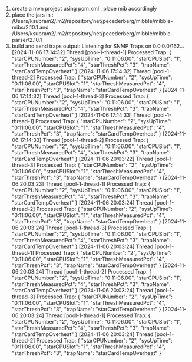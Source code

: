 1. create a mvn project using pom.xml , place mib accordingly
2. place the jars in : /Users/ksubram2/.m2/repository/net/pecederberg/mibble/mibble-mibs/2.10.1 and /Users/ksubram2/.m2/repository/net/pecederberg/mibble/mibble-parser/2.10.1
3. build and send traps
output:
Listening for SNMP Traps on 0.0.0.0/162...
[2024-11-06 17:14:32] Thread [pool-1-thread-1] Processed Trap: {
    "starCPUNumber": "2",
    "sysUpTime": "0:11:06.00",
    "starCPUSlot": "1",
    "starThreshMeasuredPct": "4",
    "starThreshPct": "3",
    "trapName": "starCardTempOverheat"
}
[2024-11-06 17:14:32] Thread [pool-1-thread-2] Processed Trap: {
    "starCPUNumber": "2",
    "sysUpTime": "0:11:06.00",
    "starCPUSlot": "1",
    "starThreshMeasuredPct": "4",
    "starThreshPct": "3",
    "trapName": "starCardTempOverheat"
}
[2024-11-06 17:14:32] Thread [pool-1-thread-3] Processed Trap: {
    "starCPUNumber": "2",
    "sysUpTime": "0:11:06.00",
    "starCPUSlot": "1",
    "starThreshMeasuredPct": "4",
    "starThreshPct": "3",
    "trapName": "starCardTempOverheat"
}
[2024-11-06 17:14:33] Thread [pool-1-thread-1] Processed Trap: {
    "starCPUNumber": "2",
    "sysUpTime": "0:11:06.00",
    "starCPUSlot": "1",
    "starThreshMeasuredPct": "4",
    "starThreshPct": "3",
    "trapName": "starCardTempOverheat"
}
[2024-11-06 17:14:33] Thread [pool-1-thread-2] Processed Trap: {
    "starCPUNumber": "2",
    "sysUpTime": "0:11:06.00",
    "starCPUSlot": "1",
    "starThreshMeasuredPct": "4",
    "starThreshPct": "3",
    "trapName": "starCardTempOverheat"
}
[2024-11-06 20:03:22] Thread [pool-1-thread-3] Processed Trap: {
    "starCPUNumber": "2",
    "sysUpTime": "0:11:06.00",
    "starCPUSlot": "1",
    "starThreshMeasuredPct": "4",
    "starThreshPct": "3",
    "trapName": "starCardTempOverheat"
}
[2024-11-06 20:03:23] Thread [pool-1-thread-1] Processed Trap: {
    "starCPUNumber": "2",
    "sysUpTime": "0:11:06.00",
    "starCPUSlot": "1",
    "starThreshMeasuredPct": "4",
    "starThreshPct": "3",
    "trapName": "starCardTempOverheat"
}
[2024-11-06 20:03:24] Thread [pool-1-thread-2] Processed Trap: {
    "starCPUNumber": "2",
    "sysUpTime": "0:11:06.00",
    "starCPUSlot": "1",
    "starThreshMeasuredPct": "4",
    "starThreshPct": "3",
    "trapName": "starCardTempOverheat"
}
[2024-11-06 20:03:24] Thread [pool-1-thread-3] Processed Trap: {
    "starCPUNumber": "2",
    "sysUpTime": "0:11:06.00",
    "starCPUSlot": "1",
    "starThreshMeasuredPct": "4",
    "starThreshPct": "3",
    "trapName": "starCardTempOverheat"
}
[2024-11-06 20:03:24] Thread [pool-1-thread-1] Processed Trap: {
    "starCPUNumber": "2",
    "sysUpTime": "0:11:06.00",
    "starCPUSlot": "1",
    "starThreshMeasuredPct": "4",
    "starThreshPct": "3",
    "trapName": "starCardTempOverheat"
}
[2024-11-06 20:03:24] Thread [pool-1-thread-2] Processed Trap: {
    "starCPUNumber": "2",
    "sysUpTime": "0:11:06.00",
    "starCPUSlot": "1",
    "starThreshMeasuredPct": "4",
    "starThreshPct": "3",
    "trapName": "starCardTempOverheat"
}
[2024-11-06 20:03:24] Thread [pool-1-thread-3] Processed Trap: {
    "starCPUNumber": "2",
    "sysUpTime": "0:11:06.00",
    "starCPUSlot": "1",
    "starThreshMeasuredPct": "4",
    "starThreshPct": "3",
    "trapName": "starCardTempOverheat"
}
[2024-11-06 20:03:24] Thread [pool-1-thread-1] Processed Trap: {
    "starCPUNumber": "2",
    "sysUpTime": "0:11:06.00",
    "starCPUSlot": "1",
    "starThreshMeasuredPct": "4",
    "starThreshPct": "3",
    "trapName": "starCardTempOverheat"
}
[2024-11-06 20:03:24] Thread [pool-1-thread-2] Processed Trap: {
    "starCPUNumber": "2",
    "sysUpTime": "0:11:06.00",
    "starCPUSlot": "1",
    "starThreshMeasuredPct": "4",
    "starThreshPct": "3",
    "trapName": "starCardTempOverheat"
}
